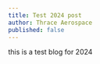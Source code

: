 ```yaml
---
title: Test 2024 post
author: Thrace Aerospace
published: false
---
```


this is a test blog for 2024

